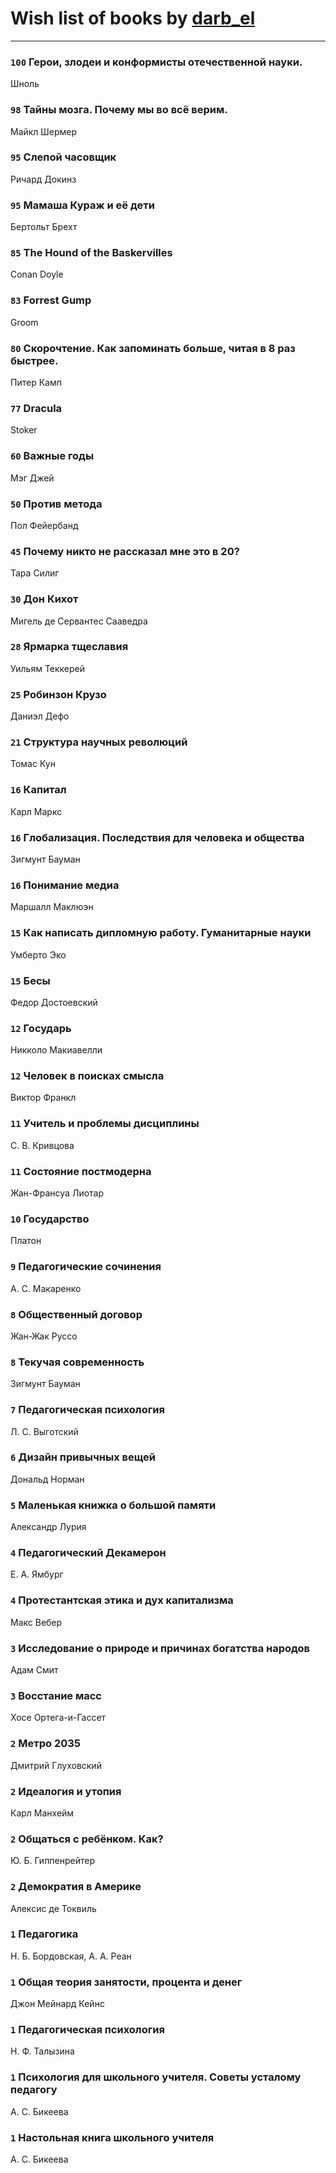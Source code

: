 # Wish list of books by [darb_el](http://vk.com/id184135339)
---

### `100` Герои, злодеи и конформисты отечественной науки.
Шноль

### `98` Тайны мозга. Почему мы во всё верим.
Майкл Шермер

### `95` Слепой часовщик
Ричард Докинз

### `95` Мамаша Кураж и её дети
Бертольт Брехт

### `85` The Hound of the Baskervilles
Conan Doyle

### `83` Forrest Gump
Groom

### `80` Скорочтение. Как запоминать больше, читая в 8 раз быстрее.
Питер Камп

### `77` Dracula
Stoker

### `60` Важные годы
Мэг Джей

### `50` Против метода
Пол Фейербанд

### `45` Почему никто не рассказал мне это в 20?
Тара Силиг

### `30` Дон Кихот
Мигель де Сервантес Сааведра

### `28` Ярмарка тщеславия
Уильям Теккерей

### `25` Робинзон Крузо
Даниэл Дефо

### `21` Структура научных революций
Томас Кун

### `16` Капитал
Карл Маркс

### `16` Глобализация. Последствия для человека и общества
Зигмунт Бауман

### `16` Понимание медиа
Маршалл Маклюэн

### `15` Как написать дипломную работу. Гуманитарные науки
Умберто Эко

### `15` Бесы
Федор Достоевский

### `12` Государь
Никколо Макиавелли

### `12` Человек в поисках смысла
Виктор Франкл

### `11` Учитель и проблемы дисциплины
С. В. Кривцова

### `11` Состояние постмодерна
Жан-Франсуа Лиотар

### `10` Государство
Платон

### `9` Педагогические сочинения
А. С. Макаренко

### `8` Общественный договор
Жан-Жак Руссо

### `8` Текучая современность
Зигмунт Бауман

### `7` Педагогическая психология
Л. С. Выготский

### `6` Дизайн привычных вещей
Дональд Норман

### `5` Маленькая книжка о большой памяти
Александр Лурия

### `4` Педагогический Декамерон
Е. А. Ямбург

### `4` Протестантская этика и дух капитализма
Макс Вебер

### `3` Исследование о природе и причинах богатства народов
Адам Смит

### `3` Восстание масс
Хосе Ортега-и-Гассет

### `2` Метро 2035
Дмитрий Глуховский

### `2` Идеалогия и утопия
Карл Манхейм

### `2` Общаться с ребёнком. Как?
Ю. Б. Гиппенрейтер

### `2` Демократия в Америке
Алексис де Токвиль

### `1` Педагогика
Н. Б. Бордовская, А. А. Реан

### `1` Общая теория занятости, процента и денег
Джон Мейнард Кейнс

### `1` Педагогическая психология
Н. Ф. Талызина

### `1` Психология для школьного учителя. Советы усталому педагогу
А. С. Бикеева

### `1` Настольная книга школьного учителя
А. С. Бикеева

